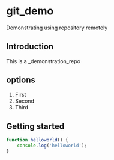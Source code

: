 # git_demo
Demonstrating using repository remotely
## Introduction
This is a _demonstration_repo

## options
1. First
2. Second
3. Third

## Getting started
```javascript
function helloworld() {
    console.log('helloworld');
}
```

